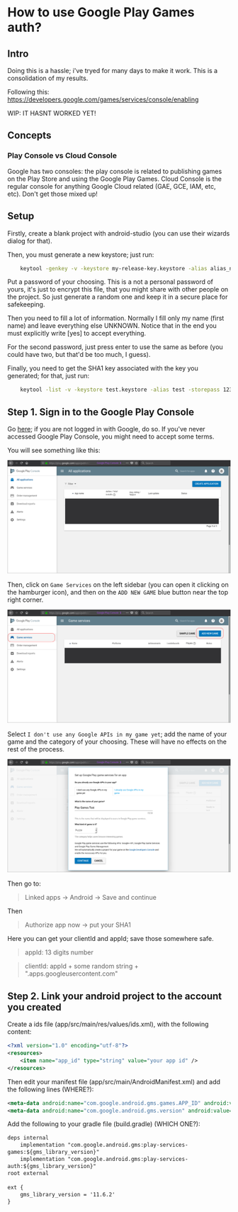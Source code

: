 # How to use Google Play Games auth?
## Intro

Doing this is a hassle; i've tryed for many days to make it work. This is a consolidation of my results.

Following this: https://developers.google.com/games/services/console/enabling

WIP: IT HASNT WORKED YET!

## Concepts

### Play Console vs Cloud Console

Google has two consoles: the play console is related to publishing games on the Play Store and using the Google Play Games. Cloud Console is the regular console for anything Google Cloud related (GAE, GCE, IAM, etc, etc). Don't get those mixed up!

## Setup

Firstly, create a blank project with android-studio (you can use their wizards dialog for that).

Then, you must generate a new keystore; just run:

```bash
    keytool -genkey -v -keystore my-release-key.keystore -alias alias_name -keyalg RSA -keysize 2048 -validity 10000
```

Put a password of your choosing. This is a not a personal password of yours, it's just to encrypt this file, that you might share with other people on the project. So just generate a random one and keep it in a secure place for safekeeping.

Then you need to fill a lot of information. Normally I fill only my name (first name) and leave everything else UNKNOWN. Notice that in the end you must explicitly write [yes] to accept everything.

For the second password, just press enter to use the same as before (you could have two, but that'd be too much, I guess).

Finally, you need to get the SHA1 key associated with the key you generated; for that, just run:

```bash
    keytool -list -v -keystore test.keystore -alias test -storepass 123test -keypass 123test 2> /dev/null | grep "SHA1:" | rex '\s*SHA1: (.*)' '$1'
```

## Step 1. Sign in to the Google Play Console

Go [here](https://play.google.com/apps/publish/); if you are not logged in with Google, do so. If you've never accessed Google Play Console, you might need to accept some terms.

You will see something like this:

![1](images/1_play_console.png)

Then, click on `Game Services` on the left sidebar (you can open it clicking on the hamburger icon), and then on the `ADD NEW GAME` blue button near the top right corner.

![2](images/2_play_console_games.png)

Select `I don't use any Google APIs in my game yet`; add the name of your game and the category of your choosing. These will have no effects on the rest of the process.

![3](images/3_play_console_new_game.png)

Then go to:

> Linked apps -> Android -> Save and continue

Then

> Authorize app now -> put your SHA1

Here you can get your clientId and appId; save those somewhere safe.

> appId: 13 digits number

> clientId: appId + some random string + ".apps.googleusercontent.com"

## Step 2. Link your android project to the account you created

Create a ids file (app/src/main/res/values/ids.xml), with the following content:

```xml
<?xml version="1.0" encoding="utf-8"?>
<resources>
    <item name="app_id" type="string" value="your app id" />
</resources>
```

Then edit your manifest file (app/src/main/AndroidManifest.xml) and add the following lines (WHERE?):

```xml
<meta-data android:name="com.google.android.gms.games.APP_ID" android:value="@string/app_id" />
<meta-data android:name="com.google.android.gms.version" android:value="@integer/google_play_services_version"/>
```

Add the following to your gradle file (build.gradle) (WHICH ONE?):

```grovy
deps internal
    implementation "com.google.android.gms:play-services-games:${gms_library_version}"
    implementation "com.google.android.gms:play-services-auth:${gms_library_version}"
root external

ext {
    gms_library_version = '11.6.2'
}
```
